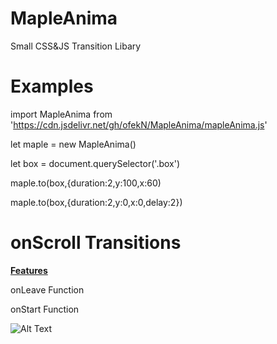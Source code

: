 # MapleAnima
Small CSS&amp;JS Transition Libary







<h1>Examples</h1>

import MapleAnima from 'https://cdn.jsdelivr.net/gh/ofekN/MapleAnima/mapleAnima.js'

let maple = new MapleAnima()

let box = document.querySelector('.box')

maple.to(box,{duration:2,y:100,x:60)

maple.to(box,{duration:2,y:0,x:0,delay:2})


<h1>onScroll Transitions</h1>
<p style="text-decoration:underline;font-weight:700;">Features</p>
<p style="">onLeave Function</p>
<p style="">onStart Function</p>

![Alt Text](https://media.giphy.com/media/iYjeH7Z3OyY5EKBqBV/giphy.gif)




